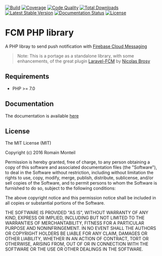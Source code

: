 [![Build](https://img.shields.io/travis/ker0x/fcm/master.svg?style=flat-square)](https://travis-ci.org/ker0x/fcm)
[![Coverage](https://img.shields.io/coveralls/ker0x/fcm/master.svg?style=flat-square)](https://coveralls.io/github/ker0x/fcm)
[![Code Quality](https://img.shields.io/scrutinizer/g/ker0x/fcm.svg?style=flat-square)](https://scrutinizer-ci.com/g/ker0x/fcm/)
[![Total Downloads](https://img.shields.io/packagist/dt/ker0x/fcm.svg?style=flat-square)](https://packagist.org/packages/ker0x/fcm)
[![Latest Stable Version](https://img.shields.io/packagist/v/ker0x/fcm.svg?style=flat-square)](https://packagist.org/packages/ker0x/fcm)
[![Documentation Status](https://readthedocs.org/projects/fcm/badge/?version=latest&style=flat-square)](http://fcm.readthedocs.org/en/latest/?badge=latest)
[![License](https://img.shields.io/packagist/l/ker0x/fcm.svg?style=flat-square)](https://packagist.org/packages/ker0x/fcm)

# FCM PHP library

A PHP libray to send push notification with [Firebase Cloud Messaging](https://firebase.google.com/docs/cloud-messaging/)

> Note: This is a portage as a standalone library, with some enhancements, of the great plugin [Laravel-FCM](https://github.com/brozot/Laravel-FCM) by [Nicolas Brosy](https://github.com/brozot)

## Requirements

* PHP >= 7.0

## Documentation

The documentation is available [here](http://fcm.readthedocs.org/en/latest/)

## License

The MIT License (MIT)

Copyright (c) 2016 Romain Monteil

Permission is hereby granted, free of charge, to any person obtaining a copy
of this software and associated documentation files (the "Software"), to deal
in the Software without restriction, including without limitation the rights
to use, copy, modify, merge, publish, distribute, sublicense, and/or sell
copies of the Software, and to permit persons to whom the Software is
furnished to do so, subject to the following conditions:

The above copyright notice and this permission notice shall be included in all
copies or substantial portions of the Software.

THE SOFTWARE IS PROVIDED "AS IS", WITHOUT WARRANTY OF ANY KIND, EXPRESS OR
IMPLIED, INCLUDING BUT NOT LIMITED TO THE WARRANTIES OF MERCHANTABILITY,
FITNESS FOR A PARTICULAR PURPOSE AND NONINFRINGEMENT. IN NO EVENT SHALL THE
AUTHORS OR COPYRIGHT HOLDERS BE LIABLE FOR ANY CLAIM, DAMAGES OR OTHER
LIABILITY, WHETHER IN AN ACTION OF CONTRACT, TORT OR OTHERWISE, ARISING FROM,
OUT OF OR IN CONNECTION WITH THE SOFTWARE OR THE USE OR OTHER DEALINGS IN THE
SOFTWARE.
